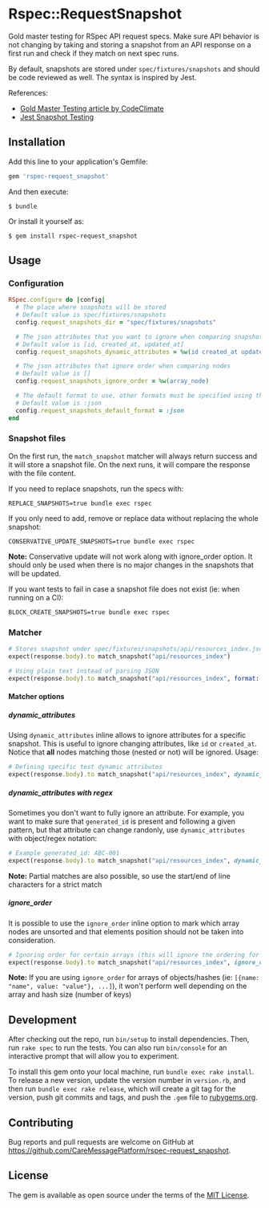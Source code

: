 # Rspec::RequestSnapshot

Gold master testing for RSpec API request specs. Make sure API behavior is not changing by taking and storing a snapshot from an API response on a first run and check if they match on next spec runs.

By default, snapshots are stored under `spec/fixtures/snapshots` and should be code reviewed as well. The syntax is inspired by Jest.

References:

* [Gold Master Testing article by CodeClimate](https://codeclimate.com/blog/gold-master-testing/)
* [Jest Snapshot Testing](https://jestjs.io/docs/en/snapshot-testing)

## Installation

Add this line to your application's Gemfile:

```ruby
gem 'rspec-request_snapshot'
```

And then execute:

    $ bundle

Or install it yourself as:

    $ gem install rspec-request_snapshot

## Usage

### Configuration

```ruby
RSpec.configure do |config|
  # The place where snapshots will be stored
  # Default value is spec/fixtures/snapshots
  config.request_snapshots_dir = "spec/fixtures/snapshots"

  # The json attributes that you want to ignore when comparing snapshots
  # Default value is [id, created_at, updated_at]
  config.request_snapshots_dynamic_attributes = %w(id created_at updated_at)

  # The json attributes that ignore order when comparing nodes
  # Default value is []
  config.request_snapshots_ignore_order = %w(array_node)

  # The default format to use, other formats must be specified using the :format option
  # Default value is :json
  config.request_snapshots_default_format = :json
end
```

### Snapshot files

On the first run, the `match_snapshot` matcher will always return success and it will store a snapshot file. On the next runs, it will compare the response with the file content.

If you need to replace snapshots, run the specs with:

    REPLACE_SNAPSHOTS=true bundle exec rspec

If you only need to add, remove or replace data without replacing the whole snapshot:

    CONSERVATIVE_UPDATE_SNAPSHOTS=true bundle exec rspec

**Note:** Conservative update will not work along with ignore_order option. It should only be used when there is
no major changes in the snapshots that will be updated.

If you want tests to fail in case a snapshot file does not exist (ie: when running on a CI):

    BLOCK_CREATE_SNAPSHOTS=true bundle exec rspec

### Matcher

```ruby
# Stores snapshot under spec/fixtures/snapshots/api/resources_index.json
expect(response.body).to match_snapshot("api/resources_index")

# Using plain text instead of parsing JSON
expect(response.body).to match_snapshot("api/resources_index", format: :text)
```

#### Matcher options

##### dynamic_attributes

Using `dynamic_attributes` inline allows to ignore attributes for a specific snapshot.
This is useful to ignore changing attributes, like `id` or `created_at`.
Notice that **all** nodes matching those (nested or not) will be ignored. Usage:

```ruby
# Defining specific test dynamic attributes
expect(response.body).to match_snapshot("api/resources_index", dynamic_attributes: %w(confirmed_at relation_id))
```

##### dynamic_attributes with regex

Sometimes you don't want to fully ignore an attribute. For example, you want to make sure
that `generated_id` is present and following a given pattern, but that attribute can change
randonly, use `dynamic_attributes` with object/regex notation:

```ruby
# Example generated_id: ABC-001
expect(response.body).to match_snapshot("api/resources_index", dynamic_attributes: [{ generated_id: /^\w{3}-\d{3}$/ }])
```

**Note:** Partial matches are also possible, so use the start/end of line characters for a strict match

##### ignore_order

It is possible to use the `ignore_order` inline option to mark which array nodes are unsorted and that elements position
should not be taken into consideration.

```ruby
# Ignoring order for certain arrays (this will ignore the ordering for the countries array inside the json response)
expect(response.body).to match_snapshot("api/resources_index", ignore_order: %w(countries))
```

**Note:** If you are using `ignore_order` for arrays of objects/hashes (ie: `[{name: "name", value: "value"}, ...]`),
it won't perform well depending on the array and hash size (number of keys)

## Development

After checking out the repo, run `bin/setup` to install dependencies. Then, run `rake spec` to run the tests. You can also run `bin/console` for an interactive prompt that will allow you to experiment.

To install this gem onto your local machine, run `bundle exec rake install`. To release a new version, update the version number in `version.rb`, and then run `bundle exec rake release`, which will create a git tag for the version, push git commits and tags, and push the `.gem` file to [rubygems.org](https://rubygems.org).

## Contributing

Bug reports and pull requests are welcome on GitHub at https://github.com/CareMessagePlatform/rspec-request_snapshot.

## License

The gem is available as open source under the terms of the [MIT License](https://opensource.org/licenses/MIT).
